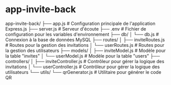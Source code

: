 # app-invite-back

app-invite-back/
├── app.js             # Configuration principale de l'application Express.js
├── server.js          # Serveur d'écoute
├── .env               # Fichier de configuration pour les variables d'environnement
├── db/
│   └── db.js          # Connexion à la base de données MySQL
├── routes/
│   ├── inviteRoutes.js  # Routes pour la gestion des invitations
│   └── userRoutes.js    # Routes pour la gestion des utilisateurs
├── models/
│   ├── inviteModel.js   # Modèle pour la table "invites"
│   └── userModel.js     # Modèle pour la table "users"
├── controllers/
│   ├── inviteController.js  # Contrôleur pour gérer la logique des invitations
│   └── userController.js    # Contrôleur pour gérer la logique des utilisateurs
└── utils/
    └── qrGenerator.js  # Utilitaire pour générer le code QR

